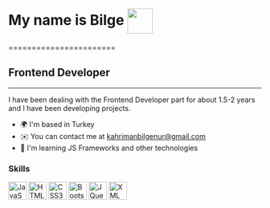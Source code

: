 # My name is Bilge <img src="https://media.giphy.com/media/gM5qFksULw54NMWyry/giphy.gif" width="50" height="50" align="center">  
=======================

## Frontend Developer
-----------------

I have been dealing with the Frontend Developer part for about 1.5-2 years and I have been developing projects.

* 🌍  I'm based in Turkey
* ✉️  You can contact me at [kahrimanbilgenur@gmail.com](mailto:kahrimanbilgenur@gmail.com)
* 🧠  I'm learning JS Frameworks and other technologies 

### Skills

<p align="left">
<a href="https://developer.mozilla.org/en-US/docs/Web/JavaScript" target="_blank" rel="noreferrer"><img src="https://raw.githubusercontent.com/danielcranney/readme-generator/main/public/icons/skills/javascript-colored.svg" width="36" height="36" alt="JavaScript" /></a>
<a href="https://developer.mozilla.org/en-US/docs/Glossary/HTML5" target="_blank" rel="noreferrer"><img src="https://raw.githubusercontent.com/danielcranney/readme-generator/main/public/icons/skills/html5-colored.svg" width="36" height="36" alt="HTML5" /></a>
<a href="https://www.w3.org/TR/CSS/#css" target="_blank" rel="noreferrer"><img src="https://raw.githubusercontent.com/danielcranney/readme-generator/main/public/icons/skills/css3-colored.svg" width="36" height="36" alt="CSS3" /></a>
<a href="https://getbootstrap.com/" target="_blank" rel="noreferrer"><img src="https://raw.githubusercontent.com/danielcranney/readme-generator/main/public/icons/skills/bootstrap-colored.svg" width="36" height="36" alt="Bootstrap" /></a>
<a href="https://jquery.com/" target="_blank" rel="noreferrer"><img src="https://raw.githubusercontent.com/danielcranney/readme-generator/main/public/icons/skills/jquery-colored.svg" width="36" height="36" alt="JQuery" /></a>
  <a href="https://jquery.com/" target="_blank" rel="noreferrer"><img src="[file:///C:/Users/PC/Downloads/xml-svgrepo-com.svg](https://raw.githubusercontent.com/danielcranney/readme-generator/main/public/icons/skills/xml-colored.svg)" width="36" height="36" alt="XML" /></a>
</p>

